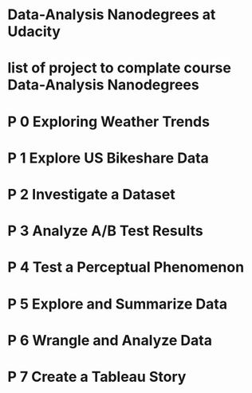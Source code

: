 # Data-Analysis Nanodegrees at Udacity

# list of project to complate course Data-Analysis Nanodegrees
# P 0 Exploring Weather Trends 
# P 1 Explore US Bikeshare Data
# P 2 Investigate a Dataset
# P 3 Analyze A/B Test Results
# P 4 Test a Perceptual Phenomenon
# P 5 Explore and Summarize Data
# P 6 Wrangle and Analyze Data
# P 7 Create a Tableau Story
